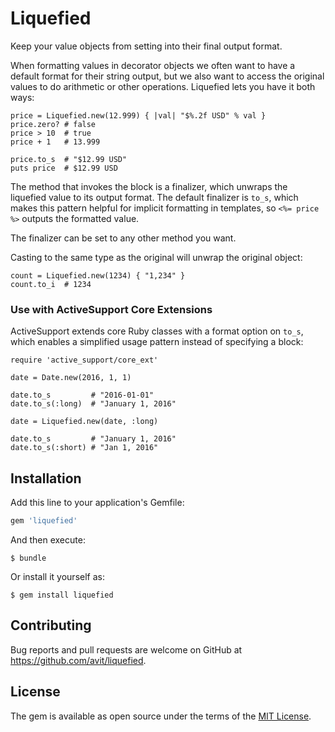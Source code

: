 # Liquefied

Keep your value objects from setting into their final output format.

When formatting values in decorator objects we often want to have a default
format for their string output, but we also want to access the original values
to do arithmetic or other operations. Liquefied lets you have it both ways:

```
price = Liquefied.new(12.999) { |val| "$%.2f USD" % val }
price.zero? # false
price > 10  # true 
price + 1   # 13.999

price.to_s  # "$12.99 USD"
puts price  # $12.99 USD 
```

The method that invokes the block is a finalizer, which unwraps the liquefied
value to its output format. The default finalizer is `to_s`, which makes this
pattern helpful for implicit formatting in templates, so `<%= price %>`
outputs the formatted value.

The finalizer can be set to any other method you want.

Casting to the same type as the original will unwrap the original object:

```
count = Liquefied.new(1234) { "1,234" }
count.to_i  # 1234
```

### Use with ActiveSupport Core Extensions

ActiveSupport extends core Ruby classes with a format option on `to_s`, which
enables a simplified usage pattern instead of specifying a block:

```
require 'active_support/core_ext'

date = Date.new(2016, 1, 1)

date.to_s         # "2016-01-01"
date.to_s(:long)  # "January 1, 2016"

date = Liquefied.new(date, :long)

date.to_s         # "January 1, 2016"
date.to_s(:short) # "Jan 1, 2016"
```

## Installation

Add this line to your application's Gemfile:

```ruby
gem 'liquefied'
```

And then execute:

    $ bundle

Or install it yourself as:

    $ gem install liquefied

## Contributing

Bug reports and pull requests are welcome on GitHub at
https://github.com/avit/liquefied.

## License

The gem is available as open source under the terms of the [MIT License](http://opensource.org/licenses/MIT).

